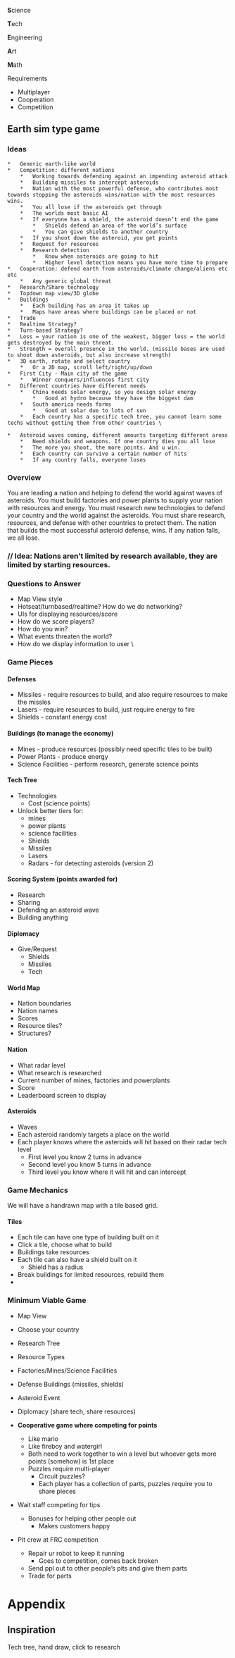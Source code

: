 


**S**cience

**T**ech

**E**ngineering

**A**rt

**M**ath

Requirements



*   Multiplayer
*   Cooperation
*   Competition


## Earth sim type game


### Ideas



    *   Generic earth-like world
    *   Competition: different nations
        *   Working towards defending against an impending asteroid attack
        *   Building missiles to intercept asteroids
        *   Nation with the most powerful defense, who contributes most towards stopping the asteroids wins/nation with the most resources wins.
        *   You all lose if the asteroids get through
        *   The worlds most basic AI
        *   If everyone has a shield, the asteroid doesn’t end the game
            *   Shields defend an area of the world’s surface
            *   You can give shields to another country
        *   If you shoot down the asteroid, you get points
        *   Request for resources
        *   Research detection
            *   Know when asteroids are going to hit
            *   Higher level detection means you have more time to prepare
    *   Cooperation: defend earth from asteroids/climate change/aliens etc etc
        *   Any generic global threat
    *   Research/Share technology
    *   Topdown map view/3D globe
    *   Buildings
        *   Each building has an area it takes up
        *   Maps have areas where buildings can be placed or not
    *   Trade
    *   Realtime Strategy?
    *   Turn-based Strategy?
    *   Loss = your nation is one of the weakest, bigger loss = the world gets destroyed by the main threat.
    *   Strength = overall presence in the world. (missile bases are used to shoot down asteroids, but also increase strength)
    *   3D earth, rotate and select country
        *   Or a 2D map, scroll left/right/up/down
    *   First City - Main city of the game
        *   Winner conquers/influences first city
    *   Different countries have different needs
        *   China needs solar energy, so you design solar energy
            *   Good at hydro because they have the biggest dam
        *   South america needs farms
            *   Good at solar due to lots of sun
        *   Each country has a specific tech tree, you cannot learn some techs without getting them from other countries \

    *   Asteroid waves coming, different amounts targeting different areas
        *   Need shields and weapons. If one country dies you all lose
        *   The more you shoot, the more points. And u win.
        *   Each country can survive a certain number of hits
        *   If any country falls, everyone loses


### Overview

You are leading a nation and helping to defend the world against waves of asteroids. You must build factories and power plants to supply your nation with resources and energy. You must research new technologies to defend your country and the world against the asteroids. You must share research, resources, and defense with other countries to protect them. The nation that builds the most successful asteroid defense, wins. If any nation falls, we all lose.


### // Idea: Nations aren’t limited by research available, they are limited by starting resources.


### Questions to Answer



*   Map View style
*   Hotseat/turnbased/realtime? How do we do networking?
*   UIs for displaying resources/score
*   How do we score players?
*   How do you win?
*   What events threaten the world?
*   How do we display information to user \



### Game Pieces


#### Defenses



*   Missiles - require resources to build, and also require resources to make the missles
*   Lasers - require resources to build, just require energy to fire
*   Shields - constant energy cost


#### Buildings (to manage the economy)



*   Mines - produce resources (possibly need specific tiles to be built)
*   Power Plants - produce energy
*   Science Facilities - perform research, generate science points


#### Tech Tree



*   Technologies
    *   Cost (science points)
*   Unlock better tiers for:
    *   mines
    *   power plants
    *   science facilities
    *   Shields
    *   Missiles
    *   Lasers
    *   Radars - for detecting asteroids (version 2)


#### Scoring System (points awarded for)



*   Research
*   Sharing
*   Defending an asteroid wave
*   Building anything


#### Diplomacy



*   Give/Request
    *   Shields
    *   Missiles
    *   Tech


#### World Map



*   Nation boundaries
*   Nation names
*   Scores
*   Resource tiles?
*   Structures?


#### Nation



*   What radar level
*   What research is researched
*   Current number of mines, factories and powerplants
*   Score
*   Leaderboard screen to display


#### Asteroids



*   Waves
*   Each asteroid randomly targets a place on the world
*   Each player knows where the asteroids will hit based on their radar tech level
    *   First level you know 2 turns in advance
    *   Second level you know 5 turns in advance
    *   Third level you know where it will hit and can intercept


### Game Mechanics

We will have a handrawn map with a tile based grid.


#### Tiles



*   Each tile can have one type of building built on it
*   Click a tile, choose what to build
*   Buildings take resources
*   Each tile can also have a shield built on it
    *   Shield has a radius
*   Break buildings for limited resources, rebuild them
*   


### Minimum Viable Game



*   Map View
*   Choose your country
*   Research Tree
*   Resource Types
*   Factories/Mines/Science Facilities
*   Defense Buildings (missiles, shields)
*   Asteroid Event
*   Diplomacy (share tech, share resources)

		



*   **Cooperative game where competing for points**
    *   Like mario
    *   Like fireboy and watergirl
    *   Both need to work together to win a level but whoever gets more points (somehow) is 1st place
    *   Puzzles require multi-player
        *   Circuit puzzles?
        *   Each player has a collection of parts, puzzles require you to share pieces
*   Wait staff competing for tips
    *   Bonuses for helping other people out
        *   Makes customers happy
*   Pit crew at FRC competition
    *   Repair ur robot to keep it running
        *   Goes to competition, comes back broken
    *   Send ppl out to other people’s pits and give them parts
    *   Trade for parts


# Appendix


## Inspiration

Tech tree, hand draw, click to research

